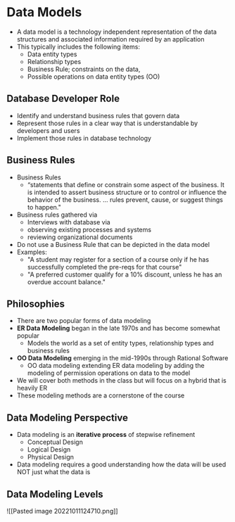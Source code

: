 # Data Models
- A data model is a technology independent representation of the data structures and associated information required by an application
- This typically includes the following items:
	- Data entity types
	- Relationship types
	- Business Rule; constraints on the data, 
	- Possible operations on data entity types (OO)
## Database Developer Role
- Identify and understand business rules that govern data
- Represent those rules in a clear way that is understandable by developers and users
- Implement those rules in database technology
## Business Rules
- Business Rules
	- “statements that define or constrain some aspect of the business. It is intended to assert business structure or to control or influence the behavior of the business. ... rules prevent, cause, or suggest things to happen."
- Business rules gathered via
	- Interviews with database via
	- observing existing processes and systems
	- reviewing organizational documents
- Do not use a Business Rule that can be depicted in the data model
- Examples:
	- "A student may register for a section of a course only if he has successfully completed the pre-reqs for that course"
	- "A preferred customer qualify for a 10% discount, unless he has an overdue account balance."
## Philosophies
- There are two popular forms of data modeling
- **ER Data Modeling** began in the late 1970s and has become somewhat popular
	- Models the world as a set of entity types, relationship types and business rules
- **OO Data Modeling** emerging in the mid-1990s through Rational Software
	- OO data modeling extending ER data modeling by adding the modeling of permission operations on data to the model
- We will cover both methods in the class but will focus on a hybrid that is heavily ER
- These modeling methods are a cornerstone of the course
## Data Modeling Perspective 
- Data modeling is an **iterative process** of stepwise refinement
	- Conceptual Design
	- Logical Design
	- Physical Design
- Data modeling requires a good understanding how the data will be used NOT just what the data is 
## Data Modeling Levels
![[Pasted image 20221011124710.png]]